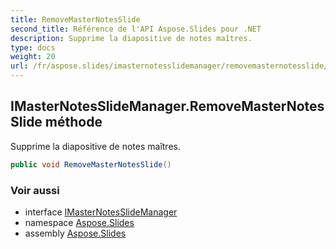 ```yaml
---
title: RemoveMasterNotesSlide
second_title: Référence de l'API Aspose.Slides pour .NET
description: Supprime la diapositive de notes maîtres.
type: docs
weight: 20
url: /fr/aspose.slides/imasternotesslidemanager/removemasternotesslide/
---
```


## IMasterNotesSlideManager.RemoveMasterNotesSlide méthode

Supprime la diapositive de notes maîtres.

```csharp
public void RemoveMasterNotesSlide()
```

### Voir aussi

* interface [IMasterNotesSlideManager](../../imasternotesslidemanager)
* namespace [Aspose.Slides](../../imasternotesslidemanager)
* assembly [Aspose.Slides](../../../)

<!-- NE PAS ÉDITEZ : généré par xmldocmd pour Aspose.Slides.dll -->